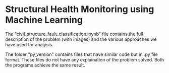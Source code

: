 # Structural Health Monitoring using Machine Learning
The "civil_structure_fault_classification.ipynb" file contains the full description of the problem (with images) and the various approaches we have used for analysis. 

The folder "py_version" contains files that have similar code but in .py file format. These files do not have any explaination of the problem solved.
Both the programs achieve the same result.
